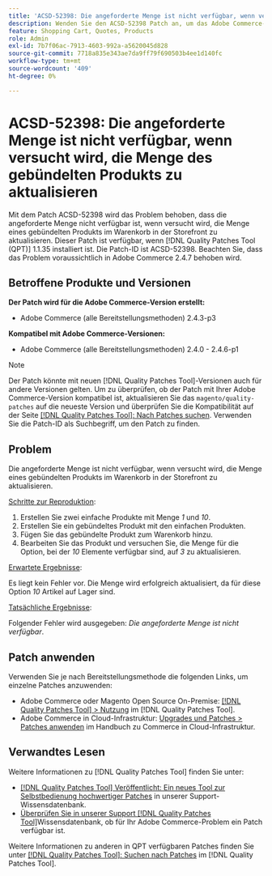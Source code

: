 ```yaml
---
title: 'ACSD-52398: Die angeforderte Menge ist nicht verfügbar, wenn versucht wird, die Menge des gebündelten Produkts zu aktualisieren'
description: Wenden Sie den ACSD-52398 Patch an, um das Adobe Commerce-Problem zu beheben, bei dem die angeforderte Menge nicht verfügbar ist, wenn Sie versuchen, die Menge eines gebündelten Produkts im Warenkorb in der Storefront zu aktualisieren.
feature: Shopping Cart, Quotes, Products
role: Admin
exl-id: 7b7f06ac-7913-4603-992a-a5620045d828
source-git-commit: 7718a835e343ae7da9ff79f690503b4ee1d140fc
workflow-type: tm+mt
source-wordcount: '409'
ht-degree: 0%

---
```


# ACSD-52398: Die angeforderte Menge ist nicht verfügbar, wenn versucht wird, die Menge des gebündelten Produkts zu aktualisieren

Mit dem Patch ACSD-52398 wird das Problem behoben, dass die angeforderte Menge nicht verfügbar ist, wenn versucht wird, die Menge eines gebündelten Produkts im Warenkorb in der Storefront zu aktualisieren. Dieser Patch ist verfügbar, wenn [!DNL Quality Patches Tool (QPT)] 1.1.35 installiert ist. Die Patch-ID ist ACSD-52398. Beachten Sie, dass das Problem voraussichtlich in Adobe Commerce 2.4.7 behoben wird.

## Betroffene Produkte und Versionen

**Der Patch wird für die Adobe Commerce-Version erstellt:**

* Adobe Commerce (alle Bereitstellungsmethoden) 2.4.3-p3

**Kompatibel mit Adobe Commerce-Versionen:**

* Adobe Commerce (alle Bereitstellungsmethoden) 2.4.0 - 2.4.6-p1

>[!NOTE]
>
>Der Patch könnte mit neuen [!DNL Quality Patches Tool]-Versionen auch für andere Versionen gelten. Um zu überprüfen, ob der Patch mit Ihrer Adobe Commerce-Version kompatibel ist, aktualisieren Sie das `magento/quality-patches` auf die neueste Version und überprüfen Sie die Kompatibilität auf der Seite [[!DNL Quality Patches Tool]: Nach Patches suchen](https://experienceleague.adobe.com/tools/commerce-quality-patches/index.html). Verwenden Sie die Patch-ID als Suchbegriff, um den Patch zu finden.

## Problem

Die angeforderte Menge ist nicht verfügbar, wenn versucht wird, die Menge eines gebündelten Produkts im Warenkorb in der Storefront zu aktualisieren.

<u>Schritte zur Reproduktion</u>:

1. Erstellen Sie zwei einfache Produkte mit Menge *1* und *10*.
1. Erstellen Sie ein gebündeltes Produkt mit den einfachen Produkten.
1. Fügen Sie das gebündelte Produkt zum Warenkorb hinzu.
1. Bearbeiten Sie das Produkt und versuchen Sie, die Menge für die Option, bei der *10* Elemente verfügbar sind, auf *3* zu aktualisieren.

<u>Erwartete Ergebnisse</u>:

Es liegt kein Fehler vor. Die Menge wird erfolgreich aktualisiert, da für diese Option *10* Artikel auf Lager sind.

<u>Tatsächliche Ergebnisse</u>:

Folgender Fehler wird ausgegeben: *Die angeforderte Menge ist nicht verfügbar*.

## Patch anwenden

Verwenden Sie je nach Bereitstellungsmethode die folgenden Links, um einzelne Patches anzuwenden:

* Adobe Commerce oder Magento Open Source On-Premise: [[!DNL Quality Patches Tool] > Nutzung](https://experienceleague.adobe.com/docs/commerce-operations/tools/quality-patches-tool/usage.html) im [!DNL Quality Patches Tool].
* Adobe Commerce in Cloud-Infrastruktur: [Upgrades und Patches > Patches anwenden](https://experienceleague.adobe.com/docs/commerce-cloud-service/user-guide/develop/upgrade/apply-patches.html) im Handbuch zu Commerce in Cloud-Infrastruktur.

## Verwandtes Lesen

Weitere Informationen zu [!DNL Quality Patches Tool] finden Sie unter:

* [[!DNL Quality Patches Tool] Veröffentlicht: Ein neues Tool zur Selbstbedienung hochwertiger Patches](/help/announcements/adobe-commerce-announcements/magento-quality-patches-released-new-tool-to-self-serve-quality-patches.md) in unserer Support-Wissensdatenbank.
* [Überprüfen Sie in unserer Support [!DNL Quality Patches Tool]](/help/support-tools/patches-available-in-qpt-tool/check-patch-for-magento-issue-with-magento-quality-patches.md)Wissensdatenbank, ob für Ihr Adobe Commerce-Problem ein Patch verfügbar ist.

Weitere Informationen zu anderen in QPT verfügbaren Patches finden Sie unter [[!DNL Quality Patches Tool]: Suchen nach Patches](https://experienceleague.adobe.com/tools/commerce-quality-patches/index.html) im [!DNL Quality Patches Tool].
